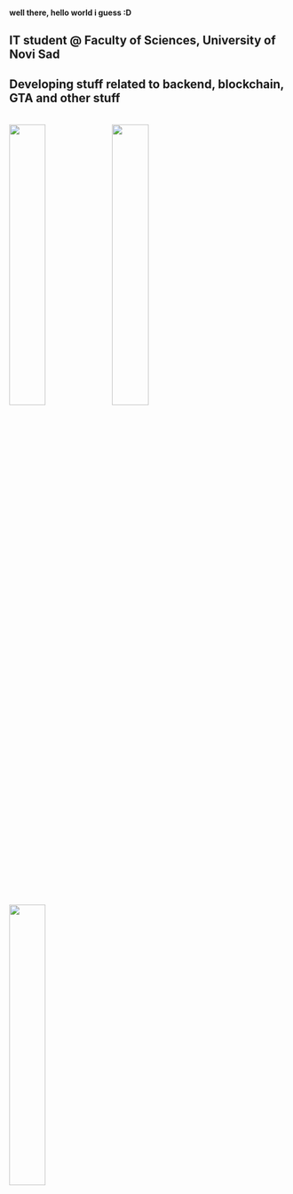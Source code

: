 #### well there, hello world i guess :D

## IT student @ Faculty of Sciences, University of Novi Sad

## Developing stuff related to backend, blockchain, GTA and other stuff

</br>

<img src="https://github-readme-stats.vercel.app/api?username=MikMik1011&show_icons=true&theme=gotham" width="36%" /> 

<img src="https://github-readme-streak-stats.herokuapp.com/?user=MikMik1011&theme=gotham" width="36%" >

<img src="https://github-readme-stats.vercel.app/api/top-langs/?username=MikMik1011&layout=compact&theme=gotham" width="36%" >






